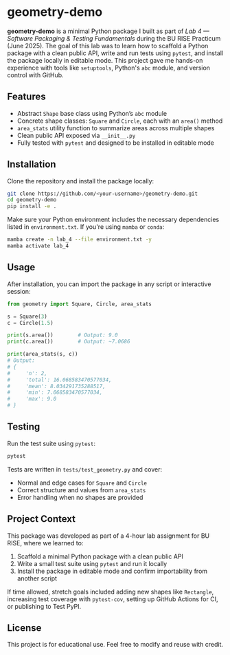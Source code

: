 # geometry-demo

**geometry-demo** is a minimal Python package I built as part of *Lab 4 — Software Packaging & Testing Fundamentals* during the BU RISE Practicum (June 2025). The goal of this lab was to learn how to scaffold a Python package with a clean public API, write and run tests using `pytest`, and install the package locally in editable mode. This project gave me hands-on experience with tools like `setuptools`, Python's `abc` module, and version control with GitHub.

## Features

- Abstract `Shape` base class using Python’s `abc` module  
- Concrete shape classes: `Square` and `Circle`, each with an `area()` method  
- `area_stats` utility function to summarize areas across multiple shapes  
- Clean public API exposed via `__init__.py`  
- Fully tested with `pytest` and designed to be installed in editable mode  

## Installation

Clone the repository and install the package locally:

```bash
git clone https://github.com/<your-username>/geometry-demo.git
cd geometry-demo
pip install -e .
```

Make sure your Python environment includes the necessary dependencies listed in `environment.txt`. If you're using `mamba` or `conda`:

```bash
mamba create -n lab_4 --file environment.txt -y
mamba activate lab_4
```

## Usage

After installation, you can import the package in any script or interactive session:

```python
from geometry import Square, Circle, area_stats

s = Square(3)
c = Circle(1.5)

print(s.area())        # Output: 9.0
print(c.area())        # Output: ~7.0686

print(area_stats(s, c))
# Output:
# {
#     'n': 2,
#     'total': 16.068583470577034,
#     'mean': 8.034291735288517,
#     'min': 7.068583470577034,
#     'max': 9.0
# }
```

## Testing

Run the test suite using `pytest`:

```bash
pytest
```

Tests are written in `tests/test_geometry.py` and cover:

- Normal and edge cases for `Square` and `Circle`  
- Correct structure and values from `area_stats`  
- Error handling when no shapes are provided  

## Project Context

This package was developed as part of a 4-hour lab assignment for BU RISE, where we learned to:

1. Scaffold a minimal Python package with a clean public API  
2. Write a small test suite using `pytest` and run it locally  
3. Install the package in editable mode and confirm importability from another script  

If time allowed, stretch goals included adding new shapes like `Rectangle`, increasing test coverage with `pytest-cov`, setting up GitHub Actions for CI, or publishing to Test PyPI.

## License

This project is for educational use. Feel free to modify and reuse with credit.